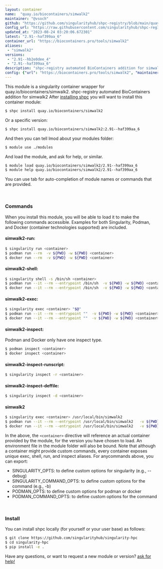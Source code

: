 ```yaml
---
layout: container
name:  "quay.io/biocontainers/simwalk2"
maintainer: "@vsoch"
github: "https://github.com/singularityhub/shpc-registry/blob/main/quay.io/biocontainers/simwalk2/container.yaml"
config_url: "https://raw.githubusercontent.com/singularityhub/shpc-registry/main/quay.io/biocontainers/simwalk2/container.yaml"
updated_at: "2023-08-24 03:20:06.672301"
latest: "2.91--haf399aa_6"
container_url: "https://biocontainers.pro/tools/simwalk2"
aliases:
 - "simwalk2"
versions:
 - "2.91--hb2e0dee_4"
 - "2.91--haf399aa_6"
description: "shpc-registry automated BioContainers addition for simwalk2"
config: {"url": "https://biocontainers.pro/tools/simwalk2", "maintainer": "@vsoch", "description": "shpc-registry automated BioContainers addition for simwalk2", "latest": {"2.91--haf399aa_6": "sha256:345d56225b17810f048e8edb6e6e57ac4056ee19f69a89ded0e38df27edb6299"}, "tags": {"2.91--hb2e0dee_4": "sha256:ebf2afe6ca3fca8d4827a9542d6711ab1b748fb90958c7b11f7531f0a295571b", "2.91--haf399aa_6": "sha256:345d56225b17810f048e8edb6e6e57ac4056ee19f69a89ded0e38df27edb6299"}, "docker": "quay.io/biocontainers/simwalk2", "aliases": {"simwalk2": "/usr/local/bin/simwalk2"}}
---
```


This module is a singularity container wrapper for quay.io/biocontainers/simwalk2.
shpc-registry automated BioContainers addition for simwalk2
After [installing shpc](#install) you will want to install this container module:


```bash
$ shpc install quay.io/biocontainers/simwalk2
```

Or a specific version:

```bash
$ shpc install quay.io/biocontainers/simwalk2:2.91--haf399aa_6
```

And then you can tell lmod about your modules folder:

```bash
$ module use ./modules
```

And load the module, and ask for help, or similar.

```bash
$ module load quay.io/biocontainers/simwalk2/2.91--haf399aa_6
$ module help quay.io/biocontainers/simwalk2/2.91--haf399aa_6
```

You can use tab for auto-completion of module names or commands that are provided.

<br>

### Commands

When you install this module, you will be able to load it to make the following commands accessible.
Examples for both Singularity, Podman, and Docker (container technologies supported) are included.

#### simwalk2-run:

```bash
$ singularity run <container>
$ podman run --rm  -v ${PWD} -w ${PWD} <container>
$ docker run --rm  -v ${PWD} -w ${PWD} <container>
```

#### simwalk2-shell:

```bash
$ singularity shell -s /bin/sh <container>
$ podman run --it --rm --entrypoint /bin/sh  -v ${PWD} -w ${PWD} <container>
$ docker run --it --rm --entrypoint /bin/sh  -v ${PWD} -w ${PWD} <container>
```

#### simwalk2-exec:

```bash
$ singularity exec <container> "$@"
$ podman run --it --rm --entrypoint ""  -v ${PWD} -w ${PWD} <container> "$@"
$ docker run --it --rm --entrypoint ""  -v ${PWD} -w ${PWD} <container> "$@"
```

#### simwalk2-inspect:

Podman and Docker only have one inspect type.

```bash
$ podman inspect <container>
$ docker inspect <container>
```

#### simwalk2-inspect-runscript:

```bash
$ singularity inspect -r <container>
```

#### simwalk2-inspect-deffile:

```bash
$ singularity inspect -d <container>
```


#### simwalk2

```bash
$ singularity exec <container> /usr/local/bin/simwalk2
$ podman run --it --rm --entrypoint /usr/local/bin/simwalk2   -v ${PWD} -w ${PWD} <container> -c " $@"
$ docker run --it --rm --entrypoint /usr/local/bin/simwalk2   -v ${PWD} -w ${PWD} <container> -c " $@"
```



In the above, the `<container>` directive will reference an actual container provided
by the module, for the version you have chosen to load. An environment file in the
module folder will also be bound. Note that although a container
might provide custom commands, every container exposes unique exec, shell, run, and
inspect aliases. For anycommands above, you can export:

 - SINGULARITY_OPTS: to define custom options for singularity (e.g., --debug)
 - SINGULARITY_COMMAND_OPTS: to define custom options for the command (e.g., -b)
 - PODMAN_OPTS: to define custom options for podman or docker
 - PODMAN_COMMAND_OPTS: to define custom options for the command

<br>

### Install

You can install shpc locally (for yourself or your user base) as follows:

```bash
$ git clone https://github.com/singularityhub/singularity-hpc
$ cd singularity-hpc
$ pip install -e .
```

Have any questions, or want to request a new module or version? [ask for help!](https://github.com/singularityhub/singularity-hpc/issues)